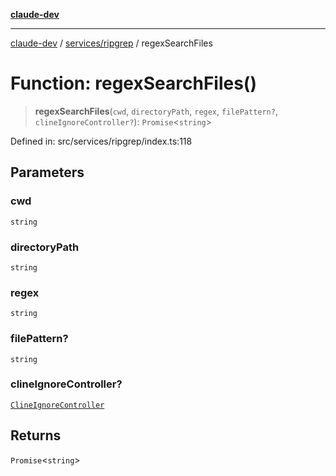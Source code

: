 [**claude-dev**](../../../README.md)

***

[claude-dev](../../../README.md) / [services/ripgrep](../README.md) / regexSearchFiles

# Function: regexSearchFiles()

> **regexSearchFiles**(`cwd`, `directoryPath`, `regex`, `filePattern?`, `clineIgnoreController?`): `Promise`\<`string`\>

Defined in: src/services/ripgrep/index.ts:118

## Parameters

### cwd

`string`

### directoryPath

`string`

### regex

`string`

### filePattern?

`string`

### clineIgnoreController?

[`ClineIgnoreController`](../../../core/ignore/ClineIgnoreController/classes/ClineIgnoreController.md)

## Returns

`Promise`\<`string`\>
